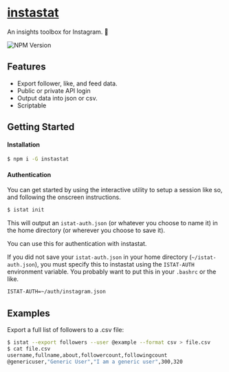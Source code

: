# [instastat](https://npmjs.com/instastat)

An insights toolbox for Instagram. 🔧

![NPM Version](https://img.shields.io/npm/v/instastat.svg)

## Features

  * Export follower, like, and feed data.
  * Public or private API login
  * Output data into json or csv.
  * Scriptable

## Getting Started

#### Installation

```bash
$ npm i -G instastat
```

#### Authentication

You can get started by using the interactive utility to setup a session like so, and following the onscreen instructions.

```bash
$ istat init
```

This will output an `istat-auth.json` (or whatever you choose to name it) in the home directory (or wherever you choose to save it).

You can use this for authentication with instastat.

If you did not save your `istat-auth.json` in your home directory (`~/istat-auth.json`), you must specify this to instastat using the `ISTAT-AUTH` environment variable. You probably want to put this in your `.bashrc` or the like.

```bash
ISTAT-AUTH=~/auth/instagram.json
```

## Examples

Export a full list of followers to a .csv file:

```bash
$ istat --export followers --user @example --format csv > file.csv
$ cat file.csv
username,fullname,about,followercount,followingcount
@genericuser,"Generic User","I am a generic user",300,320
```